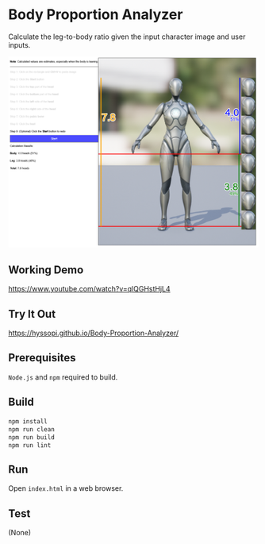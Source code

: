 # Body Proportion Analyzer
Calculate the leg-to-body ratio given the input character image and user inputs.

![splash](images/splash.png)

## Working Demo
https://www.youtube.com/watch?v=qlQGHstHjL4

## Try It Out
https://hyssopi.github.io/Body-Proportion-Analyzer/

## Prerequisites
`Node.js` and `npm` required to build.

## Build
```
npm install
npm run clean
npm run build
npm run lint
```

## Run
Open `index.html` in a web browser.

## Test
(None)
